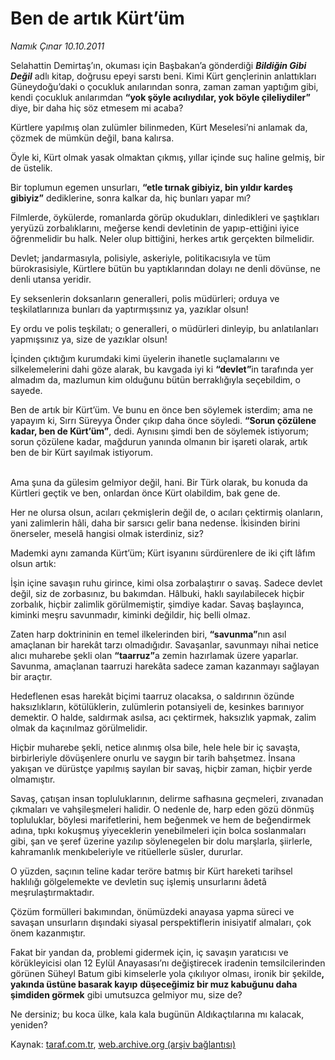 # Ben de artık Kürt’üm

*Namık Çınar 10.10.2011*

<div class="yazi"><p>Selahattin Demirtaş’ın, okuması için Başbakan’a gönderdiği <b><i>Bildiğin Gibi Değil</i></b> adlı kitap, doğrusu epeyi sarstı beni. Kimi Kürt gençlerinin anlattıkları Güneydoğu’daki o çocukluk anılarından sonra, zaman zaman yaptığım gibi, kendi çocukluk anılarımdan <b>“yok şöyle acılıydılar, yok böyle çileliydiler”</b> diye, bir daha hiç söz etmesem mi acaba?</p>
<p>Kürtlere yapılmış olan zulümler bilinmeden, Kürt Meselesi’ni anlamak da, çözmek de mümkün değil, bana kalırsa.</p>
<p>Öyle ki, Kürt olmak yasak olmaktan çıkmış, yıllar içinde suç haline gelmiş, bir de üstelik.</p>
<p>Bir toplumun egemen unsurları, <b>“etle tırnak gibiyiz, bin yıldır kardeş gibiyiz”</b> dediklerine, sonra kalkar da, hiç bunları yapar mı?</p>
<p>Filmlerde, öykülerde, romanlarda görüp okudukları, dinledikleri ve şaştıkları yeryüzü zorbalıklarını, meğerse kendi devletinin de yapıp-ettiğini iyice öğrenmelidir bu halk. Neler olup bittiğini, herkes artık gerçekten bilmelidir.</p>
<p>Devlet; jandarmasıyla, polisiyle, askeriyle, politikacısıyla ve tüm bürokrasisiyle, Kürtlere bütün bu yaptıklarından dolayı ne denli dövünse, ne denli utansa yeridir.</p>
<p>Ey seksenlerin doksanların generalleri, polis müdürleri; orduya ve teşkilatlarınıza bunları da yaptırmışsınız ya, yazıklar olsun!</p>
<p>Ey ordu ve polis teşkilatı; o generalleri, o müdürleri dinleyip, bu anlatılanları yapmışsınız ya, size de yazıklar olsun!</p>
<p>İçinden çıktığım kurumdaki kimi üyelerin ihanetle suçlamalarını ve silkelemelerini dahi göze alarak, bu kavgada iyi ki <b>“devlet”</b>in tarafında yer almadım da, mazlumun kim olduğunu bütün berraklığıyla seçebildim, o sayede.</p>
<p>Ben de artık bir Kürt’üm. Ve bunu en önce ben söylemek isterdim; ama ne yapayım ki, Sırrı Süreyya Önder çıkıp daha önce söyledi. <b>“Sorun çözülene kadar, ben de Kürt’üm”</b>, dedi. Aynısını şimdi ben de söylemek istiyorum; sorun çözülene kadar, mağdurun yanında olmanın bir işareti olarak, artık ben de bir Kürt sayılmak istiyorum.</p>
<p>     <br/>Ama şuna da gülesim gelmiyor değil, hani. Bir Türk olarak, bu konuda da Kürtleri geçtik ve ben, onlardan önce Kürt olabildim, bak gene de.</p>
<p>Her ne olursa olsun, acıları çekmişlerin değil de, o acıları çektirmiş olanların, yani zalimlerin hâli, daha bir sarsıcı gelir bana nedense. İkisinden birini önerseler, meselâ hangisi olmak isterdiniz, siz?</p>
<p>Mademki aynı zamanda Kürt’üm; Kürt isyanını sürdürenlere de iki çift lâfım olsun artık:</p>
<p>İşin içine savaşın ruhu girince, kimi olsa zorbalaştırır o savaş. Sadece devlet değil, siz de zorbasınız, bu bakımdan. Hâlbuki, haklı sayılabilecek hiçbir zorbalık, hiçbir zalimlik görülmemiştir, şimdiye kadar. Savaş başlayınca, kiminki meşru savunmadır, kiminki değildir, hiç belli olmaz.</p>
<p>Zaten harp doktrininin en temel ilkelerinden biri, <b>“savunma”</b>nın asıl amaçlanan bir harekât tarzı olmadığıdır. Savaşanlar, savunmayı nihai netice alıcı muharebe şekli olan <b>“taarruz”</b>a zemin hazırlamak üzere yaparlar. Savunma, amaçlanan taarruzi harekâta sadece zaman kazanmayı sağlayan bir araçtır.</p>
<p>Hedeflenen esas harekât biçimi taarruz olacaksa, o saldırının özünde haksızlıkların, kötülüklerin, zulümlerin potansiyeli de, kesinkes barınıyor demektir. O halde, saldırmak asılsa, acı çektirmek, haksızlık yapmak, zalim olmak da kaçınılmaz görülmelidir.</p>
<p>Hiçbir muharebe şekli, netice alınmış olsa bile, hele hele bir iç savaşta, birbirleriyle dövüşenlere onurlu ve saygın bir tarih bahşetmez. İnsana yakışan ve dürüstçe yapılmış sayılan bir savaş, hiçbir zaman, hiçbir yerde olmamıştır.</p>
<p>Savaş, çatışan insan topluluklarının, delirme safhasına geçmeleri, zıvanadan çıkmaları ve vahşileşmeleri halidir. O nedenle de, harp eden gözü dönmüş topluluklar, böylesi marifetlerini, hem beğenmek ve hem de beğendirmek adına, tıpkı kokuşmuş yiyeceklerin yenebilmeleri için bolca soslanmaları gibi, şan ve şeref üzerine yazılıp söylenegelen bir dolu marşlarla, şiirlerle, kahramanlık menkıbeleriyle ve ritüellerle süsler, dururlar.</p>
<p>O yüzden, saçının teline kadar teröre batmış bir Kürt hareketi tarihsel haklılığı gölgelemekte ve devletin suç işlemiş unsurlarını âdetâ meşrulaştırmaktadır.</p>
<p>Çözüm formülleri bakımından, önümüzdeki anayasa yapma süreci ve savaşan unsurların dışındaki siyasal perspektiflerin inisiyatif almaları, çok önem kazanmıştır.</p>
<p>Fakat bir yandan da, problemi gidermek için, iç savaşın yaratıcısı ve körükleyicisi olan 12 Eylül Anayasası’nı değiştirecek iradenin temsilcilerinden görünen Süheyl Batum gibi kimselerle yola çıkılıyor olması, ironik bir şekilde<b>, yakında üstüne basarak kayıp</b> <b>düşeceğimiz bir muz kabuğunu daha şimdiden görmek</b> gibi umutsuzca gelmiyor mu, size de?</p>
<p>Ne dersiniz; bu koca ülke, kala kala bugünün Aldıkaçtılarına mı kalacak, yeniden?</p>
</div>

Kaynak: [taraf.com.tr](http://www.taraf.com.tr/namik-cinar/makale-ben-de-artik-kurt-um.htm), [web.archive.org (arşiv bağlantısı)](http://web.archive.org/web/20130624005129/http://www.taraf.com.tr/namik-cinar/makale-ben-de-artik-kurt-um.htm)
